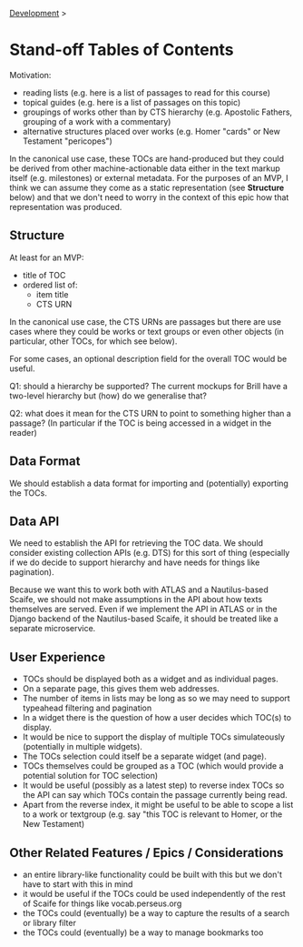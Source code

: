 [Development](/development.html) >

# Stand-off Tables of Contents

Motivation:

* reading lists (e.g. here is a list of passages to read for this course)
* topical guides (e.g. here is a list of passages on this topic)
* groupings of works other than by CTS hierarchy (e.g. Apostolic Fathers, grouping of a work with a commentary)
* alternative structures placed over works (e.g. Homer "cards" or New Testament "pericopes")

In the canonical use case, these TOCs are hand-produced but they could be derived from other machine-actionable data either in the text markup itself (e.g. milestones) or external metadata. For the purposes of an MVP, I think we can assume they come as a static representation (see **Structure** below) and that we don't need to worry in the context of this epic how that representation was produced.

## Structure

At least for an MVP:

* title of TOC
* ordered list of:
  * item title
  * CTS URN

In the canonical use case, the CTS URNs are passages but there are use cases where they could be works or text groups or even other objects (in particular, other TOCs, for which see below).

For some cases, an optional description field for the overall TOC would be useful.

Q1: should a hierarchy be supported? The current mockups for Brill have a two-level hierarchy but (how) do we generalise that?

Q2: what does it mean for the CTS URN to point to something higher than a passage? (In particular if the TOC is being accessed in a widget in the reader)

## Data Format

We should establish a data format for importing and (potentially) exporting the TOCs.

## Data API

We need to establish the API for retrieving the TOC data. We should consider existing collection APIs (e.g. DTS) for this sort of thing (especially if we do decide to support hierarchy and have needs for things like pagination). 

Because we want this to work both with ATLAS and a Nautilus-based Scaife, we should not make assumptions in the API about how texts themselves are served. Even if we implement the API in ATLAS or in the Django backend of the Nautilus-based Scaife, it should be treated like a separate microservice.

## User Experience

* TOCs should be displayed both as a widget and as individual pages.
* On a separate page, this gives them web addresses.
* The number of items in lists may be long as so we may need to support typeahead filtering and pagination
* In a widget there is the question of how a user decides which TOC(s) to display.
* It would be nice to support the display of multiple TOCs simulateously (potentially in multiple widgets).
* The TOCs selection could itself be a separate widget (and page).
* TOCs themselves could be grouped as a TOC (which would provide a potential solution for TOC selection)
* It would be useful (possibly as a latest step) to reverse index TOCs so the API can say which TOCs contain the passage currently being read.
* Apart from the reverse index, it might be useful to be able to scope a list to a work or textgroup (e.g. say "this TOC is relevant to Homer, or the New Testament)

## Other Related Features / Epics / Considerations

* an entire library-like functionality could be built with this but we don't have to start with this in mind
* it would be useful if the TOCs could be used independently of the rest of Scaife for things like vocab.perseus.org
* the TOCs could (eventually) be a way to capture the results of a search or library filter
* the TOCs could (eventually) be a way to manage bookmarks too
